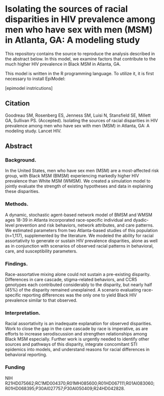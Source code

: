 # Isolating the sources of racial disparities in HIV prevalence among men who have sex with men (MSM) in Atlanta, GA: A modeling study

This repository contains the source to reproduce the analysis described in the abstract below.  In this model, we examine factors that contribute to the much higher HIV prevalence in Black MSM in Atlanta, GA.  

This model is written in the R programming language.  To utilize it, it is first necessary to install EpiModel:

[epimodel instricutions]

## Citation
Goodreau SM, Rosenberg ES, Jenness SM, Luisi N, Stansfield SE, Millett GA, Sullivan PS. (Accepted). Isolating the sources of racial disparities in HIV prevalence among men who have sex with men (MSM) in Atlanta, GA: A modeling study. Lancet HIV.

## Abstract
### Background. 
In the United States, men who have sex men (MSM) are a most-affected risk group, with Black MSM (BMSM) experiencing markedly higher HIV prevalence than White MSM (WMSM). We created a simulation model to jointly evaluate the strength of existing hypotheses and data in explaining these disparities.
### Methods. 
A dynamic, stochastic agent-based network model of BMSM and WMSM ages 18-39 in Atlanta incorporated race-specific individual and dyadic- level prevention and risk behaviors, network attributes, and care patterns. We estimated parameters from two Atlanta-based studies of this population (n=1,117), supplemented by the literature. We modeled the ability for racial assortativity to generate or sustain HIV prevalence disparities, alone as well as in conjunction with scenarios of observed racial patterns in behavioral, care, and susceptibility parameters.
### Findings. 
Race-assortative mixing alone could not sustain a pre-existing disparity. Differences in care cascade, stigma-related behaviors, and CCR5 genotypes each contributed considerably to the disparity, but nearly half (45%) of the disparity remained unexplained. A scenario evaluating race-specific reporting differences was the only one to yield Black HIV prevalence similar to that observed.
### Interpretation. 
Racial assortativity is an inadequate explanation for observed disparities. Work to close the gap in the care cascade by race is imperative, as are efforts to increase serodiscussion and strengthen relationships among Black MSM especially. Further work is urgently needed to identify other sources and pathways of this disparity, integrate concomitant STI epidemics into models, and understand reasons for racial differences in behavioral reporting.

### Funding
NIH R21HD075662;RC1MD004370;R01MH085600;R01HD067111;R01AI083060; R01HD068395;P30AI027757;P30AI050409;R24HD042828.
